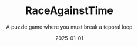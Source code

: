 ---
title: "RaceAgainstTime"
project-type: personal
subtitle: "A puzzle game where you must break a teporal loop"
modal-id: 4
date: 2025-01-01
img: RaceAgainstTime.png
modal-bg-color: "#001886"        # Colore di sfondo del popup 
modal-text-color: "#ffffff"      # Colore del testo 
alt: "Screenshot del platform 2D"
video-embed: "https://www.youtube.com/embed/CMFeDJNj5mo?si=KOsYkvdEIlEmC1t0" # Opzionale/Da fare

description: > # L'uso di > permette di scrivere su più righe
  COMING SOON
  
  You wake up alone on a spaceship. It's quiet, too quiet.
  Something feels wrong… and then, suddenly, everything resets.

  You're trapped in a temporal loop: every 8 minutes, time rewinds. The ship returns to its original state. Everyone and everything forgets,
  except you.

  Your only way out? A mysterious code.
  But here's the twist: the code is scattered across different rooms, hidden in fragments, buried in timelines you’ll have to revisit. Again and again.

  Explore, observe, and adapt.
  Each loop gives you one more piece of the puzzle, one more chance to uncover what happened, and why you're caught in this bizarre cycle.

  This is sci-fi with a twist of time travel, mystery, and just enough chaos to keep things interesting. 

role:
  - Game & Level Designer
tags:
  - Unity engine

project-date: "2025 - Coming soon"
gdd-id: "17ctNPMbxYjU1htfLxWyDkI30M-Eq5jPn"
---